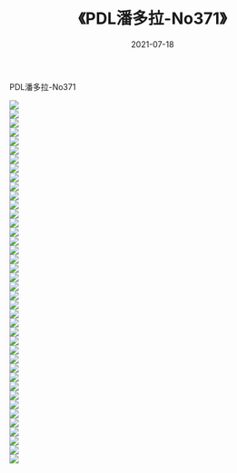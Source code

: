 ﻿---
layout: post
title:  《PDL潘多拉-No371》
date:   2021-07-18
img: http://img.660000.xyz/Sharelink/网络美图/2021/PDL潘多拉-No371/000.jpg
categories: [美女, 清纯, 唯美]
---

PDL潘多拉-No371

  ![](http://img.660000.xyz/Sharelink/网络美图/2021/PDL潘多拉-No371/001.jpg) <br> ![](http://img.660000.xyz/Sharelink/网络美图/2021/PDL潘多拉-No371/002.jpg) <br> ![](http://img.660000.xyz/Sharelink/网络美图/2021/PDL潘多拉-No371/003.jpg) <br> ![](http://img.660000.xyz/Sharelink/网络美图/2021/PDL潘多拉-No371/004.jpg) <br> ![](http://img.660000.xyz/Sharelink/网络美图/2021/PDL潘多拉-No371/005.jpg) <br> ![](http://img.660000.xyz/Sharelink/网络美图/2021/PDL潘多拉-No371/006.jpg) <br> ![](http://img.660000.xyz/Sharelink/网络美图/2021/PDL潘多拉-No371/007.jpg) <br> ![](http://img.660000.xyz/Sharelink/网络美图/2021/PDL潘多拉-No371/008.jpg) <br> ![](http://img.660000.xyz/Sharelink/网络美图/2021/PDL潘多拉-No371/009.jpg) <br> ![](http://img.660000.xyz/Sharelink/网络美图/2021/PDL潘多拉-No371/010.jpg) <br> ![](http://img.660000.xyz/Sharelink/网络美图/2021/PDL潘多拉-No371/011.jpg) <br> ![](http://img.660000.xyz/Sharelink/网络美图/2021/PDL潘多拉-No371/012.jpg) <br> ![](http://img.660000.xyz/Sharelink/网络美图/2021/PDL潘多拉-No371/013.jpg) <br> ![](http://img.660000.xyz/Sharelink/网络美图/2021/PDL潘多拉-No371/014.jpg) <br> ![](http://img.660000.xyz/Sharelink/网络美图/2021/PDL潘多拉-No371/015.jpg) <br> ![](http://img.660000.xyz/Sharelink/网络美图/2021/PDL潘多拉-No371/016.jpg) <br> ![](http://img.660000.xyz/Sharelink/网络美图/2021/PDL潘多拉-No371/017.jpg) <br> ![](http://img.660000.xyz/Sharelink/网络美图/2021/PDL潘多拉-No371/018.jpg) <br> ![](http://img.660000.xyz/Sharelink/网络美图/2021/PDL潘多拉-No371/019.jpg) <br> ![](http://img.660000.xyz/Sharelink/网络美图/2021/PDL潘多拉-No371/020.jpg) <br> ![](http://img.660000.xyz/Sharelink/网络美图/2021/PDL潘多拉-No371/021.jpg) <br> ![](http://img.660000.xyz/Sharelink/网络美图/2021/PDL潘多拉-No371/022.jpg) <br> ![](http://img.660000.xyz/Sharelink/网络美图/2021/PDL潘多拉-No371/023.jpg) <br> ![](http://img.660000.xyz/Sharelink/网络美图/2021/PDL潘多拉-No371/024.jpg) <br> ![](http://img.660000.xyz/Sharelink/网络美图/2021/PDL潘多拉-No371/025.jpg) <br> ![](http://img.660000.xyz/Sharelink/网络美图/2021/PDL潘多拉-No371/026.jpg) <br> ![](http://img.660000.xyz/Sharelink/网络美图/2021/PDL潘多拉-No371/027.jpg) <br> ![](http://img.660000.xyz/Sharelink/网络美图/2021/PDL潘多拉-No371/028.jpg) <br> ![](http://img.660000.xyz/Sharelink/网络美图/2021/PDL潘多拉-No371/029.jpg) <br> ![](http://img.660000.xyz/Sharelink/网络美图/2021/PDL潘多拉-No371/030.jpg) <br> ![](http://img.660000.xyz/Sharelink/网络美图/2021/PDL潘多拉-No371/031.jpg) <br> ![](http://img.660000.xyz/Sharelink/网络美图/2021/PDL潘多拉-No371/032.jpg) <br> ![](http://img.660000.xyz/Sharelink/网络美图/2021/PDL潘多拉-No371/033.jpg) <br> ![](http://img.660000.xyz/Sharelink/网络美图/2021/PDL潘多拉-No371/034.jpg) <br> ![](http://img.660000.xyz/Sharelink/网络美图/2021/PDL潘多拉-No371/035.jpg) <br> ![](http://img.660000.xyz/Sharelink/网络美图/2021/PDL潘多拉-No371/036.jpg) <br> ![](http://img.660000.xyz/Sharelink/网络美图/2021/PDL潘多拉-No371/037.jpg) <br> ![](http://img.660000.xyz/Sharelink/网络美图/2021/PDL潘多拉-No371/038.jpg) <br> ![](http://img.660000.xyz/Sharelink/网络美图/2021/PDL潘多拉-No371/039.jpg) <br> ![](http://img.660000.xyz/Sharelink/网络美图/2021/PDL潘多拉-No371/040.jpg) <br>